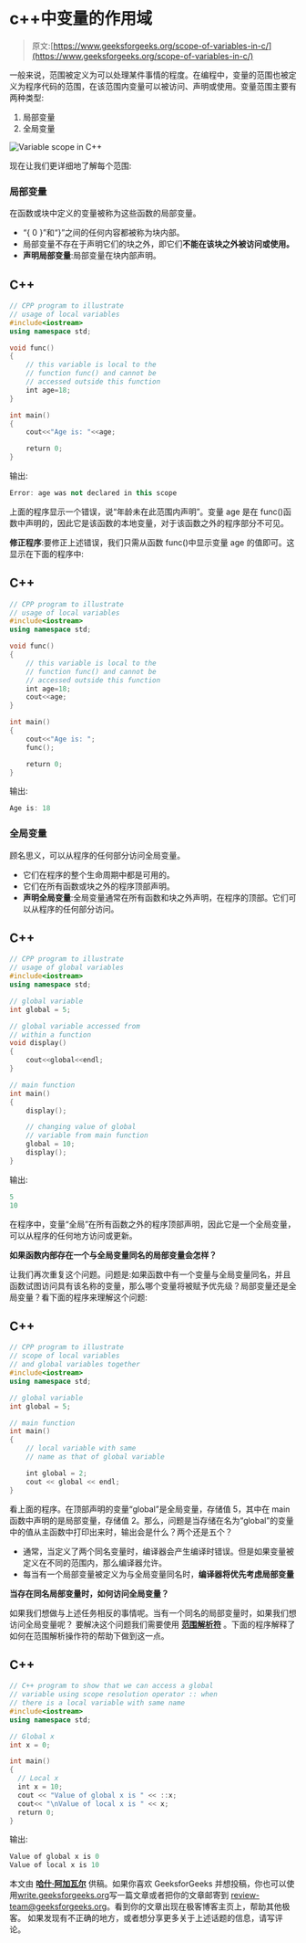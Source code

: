 # c++中变量的作用域

> 原文:[https://www.geeksforgeeks.org/scope-of-variables-in-c/](https://www.geeksforgeeks.org/scope-of-variables-in-c/)

一般来说，范围被定义为可以处理某件事情的程度。在编程中，变量的范围也被定义为程序代码的范围，在该范围内变量可以被访问、声明或使用。变量范围主要有两种类型:

1.  局部变量
2.  全局变量

![Variable scope in C++](img/9c1f8cfa64ddb3790dc1e1fb94c423a6.png)

现在让我们更详细地了解每个范围:

### 局部变量

在函数或块中定义的变量被称为这些函数的局部变量。

*   “{ 0 }”和“}”之间的任何内容都被称为块内部。
*   局部变量不存在于声明它们的块之外，即它们**不能在该块之外被访问或使用。**
*   **声明局部变量**:局部变量在块内部声明。

## C++

```cpp
// CPP program to illustrate
// usage of local variables
#include<iostream>
using namespace std;

void func()
{  
    // this variable is local to the
    // function func() and cannot be
    // accessed outside this function
    int age=18;   
}

int main()
{
    cout<<"Age is: "<<age;

    return 0;
}
```

输出:

```cpp
Error: age was not declared in this scope
```

上面的程序显示一个错误，说“年龄未在此范围内声明”。变量 age 是在 func()函数中声明的，因此它是该函数的本地变量，对于该函数之外的程序部分不可见。

**修正程序**:要修正上述错误，我们只需从函数 func()中显示变量 age 的值即可。这显示在下面的程序中:

## C++

```cpp
// CPP program to illustrate
// usage of local variables
#include<iostream>
using namespace std;

void func()
{  
    // this variable is local to the
    // function func() and cannot be
    // accessed outside this function
    int age=18;
    cout<<age;
}

int main()
{
    cout<<"Age is: ";
    func();

    return 0;
}
```

输出:

```cpp
Age is: 18
```

### 全局变量

顾名思义，可以从程序的任何部分访问全局变量。

*   它们在程序的整个生命周期中都是可用的。
*   它们在所有函数或块之外的程序顶部声明。
*   **声明全局变量**:全局变量通常在所有函数和块之外声明，在程序的顶部。它们可以从程序的任何部分访问。

## C++

```cpp
// CPP program to illustrate
// usage of global variables
#include<iostream>
using namespace std;

// global variable
int global = 5;

// global variable accessed from
// within a function
void display()
{
    cout<<global<<endl;
}

// main function
int main()
{
    display();

    // changing value of global
    // variable from main function
    global = 10;
    display();
}
```

输出:

```cpp
5
10
```

在程序中，变量“全局”在所有函数之外的程序顶部声明，因此它是一个全局变量，可以从程序的任何地方访问或更新。

**如果函数内部存在一个与全局变量同名的局部变量会怎样？**

让我们再次重复这个问题。问题是:如果函数中有一个变量与全局变量同名，并且函数试图访问具有该名称的变量，那么哪个变量将被赋予优先级？局部变量还是全局变量？看下面的程序来理解这个问题:

## C++

```cpp
// CPP program to illustrate
// scope of local variables
// and global variables together
#include<iostream>
using namespace std;

// global variable
int global = 5;

// main function
int main()
{  
    // local variable with same
    // name as that of global variable

    int global = 2;
    cout << global << endl;
}
```

看上面的程序。在顶部声明的变量“global”是全局变量，存储值 5，其中在 main 函数中声明的是局部变量，存储值 2。那么，问题是当存储在名为“global”的变量中的值从主函数中打印出来时，输出会是什么？两个还是五个？

*   通常，当定义了两个同名变量时，编译器会产生编译时错误。但是如果变量被定义在不同的范围内，那么编译器允许。
*   每当有一个局部变量被定义为与全局变量同名时，**编译器将优先考虑局部变量**

**当存在同名局部变量时，如何访问全局变量？**

如果我们想做与上述任务相反的事情呢。当有一个同名的局部变量时，如果我们想访问全局变量呢？
要解决这个问题我们需要使用 [**范围解析符**](https://www.geeksforgeeks.org/scope-resolution-operator-in-c/) 。下面的程序解释了如何在范围解析操作符的帮助下做到这一点。

## C++

```cpp
// C++ program to show that we can access a global
// variable using scope resolution operator :: when 
// there is a local variable with same name
#include<iostream>
using namespace std;

// Global x 
int x = 0; 

int main()
{
  // Local x   
  int x = 10;
  cout << "Value of global x is " << ::x;
  cout<< "\nValue of local x is " << x; 
  return 0;
}
```

输出:

```cpp
Value of global x is 0
Value of local x is 10
```

本文由 [**哈什·阿加瓦尔**](https://www.facebook.com/harsh.agarwal.16752) 供稿。如果你喜欢 GeeksforGeeks 并想投稿，你也可以使用[write.geeksforgeeks.org](https://write.geeksforgeeks.org)写一篇文章或者把你的文章邮寄到 review-team@geeksforgeeks.org。看到你的文章出现在极客博客主页上，帮助其他极客。
如果发现有不正确的地方，或者想分享更多关于上述话题的信息，请写评论。